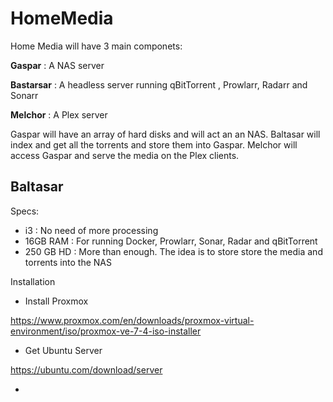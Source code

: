 # HomeMedia

Home Media will have 3 main componets:

**Gaspar** : A NAS server

**Bastarsar** : A headless server running qBitTorrent , Prowlarr, Radarr and Sonarr

**Melchor** : A Plex server

Gaspar will have an array of hard disks and will act an an NAS. Baltasar will index and get all the torrents and store them into Gaspar. Melchor will access Gaspar and serve the media on the Plex clients.

## Baltasar

Specs:

- i3 : No need of more processing
- 16GB RAM : For running Docker, Prowlarr, Sonar, Radar and qBitTorrent
- 250 GB HD : More than enough. The idea is to store store the media and torrents into the NAS

Installation

- Install Proxmox

https://www.proxmox.com/en/downloads/proxmox-virtual-environment/iso/proxmox-ve-7-4-iso-installer

- Get Ubuntu Server

 https://ubuntu.com/download/server

- 



